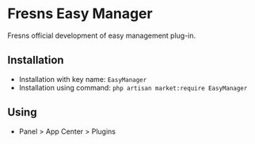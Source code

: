 # Fresns Easy Manager

Fresns official development of easy management plug-in.

## Installation

- Installation with key name: `EasyManager`
- Installation using command: `php artisan market:require EasyManager`

## Using

- Panel > App Center > Plugins

